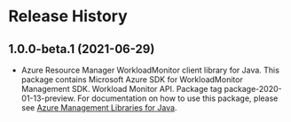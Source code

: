 # Release History

## 1.0.0-beta.1 (2021-06-29)

- Azure Resource Manager WorkloadMonitor client library for Java. This package contains Microsoft Azure SDK for WorkloadMonitor Management SDK. Workload Monitor API. Package tag package-2020-01-13-preview. For documentation on how to use this package, please see [Azure Management Libraries for Java](https://aka.ms/azsdk/java/mgmt).
